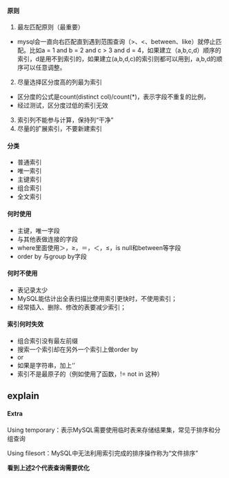 #### 原则
1. 最左匹配原则（最重要）
 - mysql会一直向右匹配直到遇到范围查询（>、<、between、like）就停止匹配。比如a = 1 and b = 2 and c > 3 and d = 4，如果建立（a,b,c,d）顺序的索引，d是用不到索引的，如果建立(a,b,d,c)的索引则都可以用到，a,b,d的顺序可以任意调整。
2. 尽量选择区分度高的列最为索引
 - 区分度的公式是count(distinct col)/count(*)，表示字段不重复的比例，
 - 经过测试，区分度过低的索引无效
3. 索引列不能参与计算，保持列“干净”
4. 尽量的扩展索引，不要新建索引
#### 分类
- 普通索引
- 唯一索引
- 主键索引
- 组合索引
- 全文索引
#### 何时使用
- 主键，唯一字段
- 与其他表做连接的字段
- where里面使用＞，≥，＝，＜，≤，is null和between等字段
- order by 与group by字段
#### 何时不使用
 - 表记录太少
 - MySQL能估计出全表扫描比使用索引更快时，不使用索引；
 - 经常插入、删除、修改的表要减少索引；
 #### 索引何时失效
- 组合索引没有最左前缀
- 搜索一个索引却在另外一个索引上做order by
- or
- 如果是字符串，加上‘’
- 索引不是最原子的（例如使用了函数，!= not in 这种）
## explain
#### Extra
Using temporary：表示MySQL需要使用临时表来存储结果集，常见于排序和分组查询

Using filesort：MySQL中无法利用索引完成的排序操作称为“文件排序”
 
 **看到上述2个代表查询需要优化**